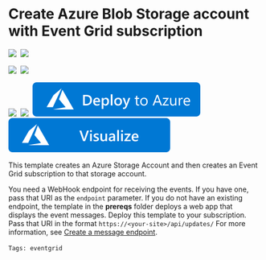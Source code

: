 # Create Azure Blob Storage account with Event Grid subscription

<IMG SRC="https://azurequickstartsservice.blob.core.windows.net/badges/101-event-grid-subscription-and-storage/PublicLastTestDate.svg" />&nbsp;
<IMG SRC="https://azurequickstartsservice.blob.core.windows.net/badges/101-event-grid-subscription-and-storage/PublicDeployment.svg" />&nbsp;

<IMG SRC="https://azurequickstartsservice.blob.core.windows.net/badges/101-event-grid-subscription-and-storage/FairfaxLastTestDate.svg" />&nbsp;
<IMG SRC="https://azurequickstartsservice.blob.core.windows.net/badges/101-event-grid-subscription-and-storage/FairfaxDeployment.svg" />&nbsp;

<IMG SRC="https://azurequickstartsservice.blob.core.windows.net/badges/101-event-grid-subscription-and-storage/BestPracticeResult.svg" />&nbsp;
<IMG SRC="https://azurequickstartsservice.blob.core.windows.net/badges/101-event-grid-subscription-and-storage/CredScanResult.svg" />&nbsp;
<a href="https://portal.azure.com/#create/Microsoft.Template/uri/https%3A%2F%2Fraw.githubusercontent.com%2FAzure%2Fazure-quickstart-templates%2Fmaster%2F101-event-grid-subscription-and-blob%2Fazuredeploy.json" target="_blank">
    <img src="https://raw.githubusercontent.com/Azure/azure-quickstart-templates/master/1-CONTRIBUTION-GUIDE/images/deploytoazure.svg?sanitize=true"/>
</a>
<a href="http://armviz.io/#/?load=https%3A%2F%2Fraw.githubusercontent.com%2FAzure%2Fazure-quickstart-templates%2Fmaster%2F101-event-grid-subscription-and-blob%2Fazuredeploy.json" target="_blank">
    <img src="https://raw.githubusercontent.com/Azure/azure-quickstart-templates/master/1-CONTRIBUTION-GUIDE/images/visualizebutton.svg?sanitize=true"/>
</a>

This template creates an Azure Storage Account and then creates an Event Grid subscription to that storage account.

You need a WebHook endpoint for receiving the events. If you have one, pass that URI as the `endpoint` parameter. If you do not have an existing endpoint, the template in the **prereqs** folder deploys a web app that displays the event messages. Deploy this template to your subscription. Pass that URI in the format `https://<your-site>/api/updates/` For more information, see [Create a message endpoint](https://docs.microsoft.com/azure/event-grid/custom-event-quickstart#create-a-message-endpoint).

`Tags: eventgrid`

